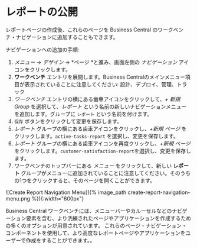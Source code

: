 # レポートの公開

レポートページの作成後、これらのページを Business Central のワークベンチ・ナビゲーションに追加することもできます。

ナビゲーションへの追加の手順:

1. *メニュー* → *デザイン* → *ページ *と進み、画面左側の *ナビゲーション* アイコンをクリックします。
2. **ワークベンチ** エントリを展開します。Business Centralのメインメニュー項目が表示されていることに注意してください: 設計、デプロイ、管理、トラック
3. *ワークベンチ* エントリの横にある歯車アイコンをクリックして、*+ 新規 Group* を選択して、*レポート* という名前の新しいナビゲーションメニューを追加します。グループに `レポート`  という名前を付けます。
4. `保存` ボタンをクリックして変更を保存します。
5. *レポート* グループの横にある歯車アイコンをクリックし、*+新規 ページ* をクリックします。`active-tasks-report` を選択し、変更を保存します。
6. *レポート* グループの横にある歯車アイコンを再度クリックし、*+新規 ページ* をクリックします。`customer-satisfaction-report`を選択し、変更を保存します。
7. ワークベンチのトップバーにある *メニュー* をクリックして、新しい **レポート** グループがメニューに追加されていることに注意してください。そのうちの1つをクリックすると、そのページを開くことができます。

![Create Report Navigation Menu]({% image_path create-report-navigation-menu.png %}){:width="600px"}

Business Central ワークベンチには、メニューバーやカルーセルなどのナビゲーション要素を含む、より洗練されたページやアプリケーションを作成するための多くのオプションが用意されています。
これらのページ・ナビゲーション・コンポーネントを使用して、より高度なレポートページやアプリケーションをユーザーで作成をすることができます。。
